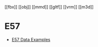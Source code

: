 [[fbx]] [[obj]] [[mmd]] [[gltf]] [[vrm]] [[m3d]]

# E57
- [E57 Data Examples](http://www.libe57.org/data.html)
